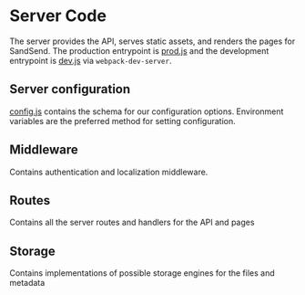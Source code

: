 # Server Code

The server provides the API, serves static assets, and renders the pages for SandSend. The production entrypoint is [prod.js](./bin/prod.js) and the development entrypoint is [dev.js](./bin/dev.js) via `webpack-dev-server`.

## Server configuration

[config.js](./config.js) contains the schema for our configuration options. Environment variables are the preferred method for setting configuration.

## Middleware

Contains authentication and localization middleware.

## Routes

Contains all the server routes and handlers for the API and pages

## Storage

Contains implementations of possible storage engines for the files and metadata
